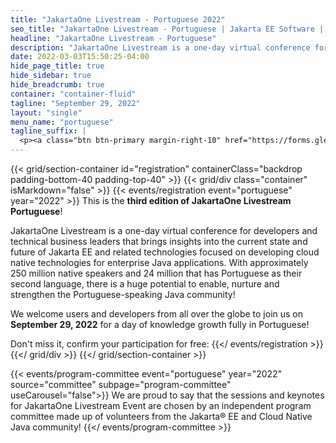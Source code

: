 ```yaml
---
title: "JakartaOne Livestream - Portuguese 2022"
seo_title: "JakartaOne Livestream - Portuguese | Jakarta EE Software | Cloud Native"
headline: "JakartaOne Livestream - Portuguese"
description: "JakartaOne Livestream is a one-day virtual conference for developers and technical business leaders that brings insights into the current state and future of Jakarta™ EE and related technologies focused on developing cloud native Java applications. This is the second edition of the event entirely in Portuguese"
date: 2022-03-03T15:50:25-04:00
hide_page_title: true
hide_sidebar: true
hide_breadcrumb: true
container: "container-fluid"
tagline: "September 29, 2022"
layout: "single"
menu_name: "portuguese"
tagline_suffix: |
  <p><a class="btn btn-primary margin-right-10" href="https://forms.gle/e5xrvX6N2MpNaNJMA">Call For Papers</a></p>
---
```


{{< grid/section-container id="registration" containerClass="backdrop padding-bottom-40 padding-top-40" >}}
{{< grid/div class="container" isMarkdown="false" >}}
{{< events/registration event="portuguese" year="2022" >}}
This is the **third edition of JakartaOne Livestream Portuguese**! 

JakartaOne Livestream is a one-day virtual conference for developers and technical business leaders that brings insights into the 
current state and future of Jakarta EE and related technologies focused on developing cloud native technologies for enterprise Java applications.
With approximately 250 million native speakers and 24 million that has Portuguese as their second language, there is a huge potential to enable, nurture and strengthen the Portuguese-speaking 
Java community! 

We welcome users and developers from all over the globe to join us on **September 29, 2022** for a day of knowledge growth fully in Portuguese!

Don't miss it, confirm your participation for free:
{{</ events/registration >}}
{{</ grid/div >}}
{{</ grid/section-container >}}


<!-- Add user carousel for committee -->
{{< events/program-committee event="portuguese" year="2022" source="committee" subpage="program-committee" useCarousel="false">}}
We are proud to say that the sessions and keynotes for JakartaOne Livestream Event are chosen by an independent program committee made up of volunteers from the Jakarta&reg; EE and Cloud Native Java community!
{{</ events/program-committee >}}
